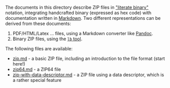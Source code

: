 The documents in this directory describe ZIP files in ["literate binary"][lb]
notation, integrating handcrafted binary (expressed as hex code) with
documentation written in [Markdown][Markdown]. Two different representations can
be derived from these documents:

 1. PDF/HTML/Latex ... files, using a Markdown converter like [Pandoc][Pandoc].
 2. Binary ZIP files, using the [`lb` tool][lb].

[lb]: https://github.com/marhop/literate-binary
[Markdown]: https://commonmark.org/
[Pandoc]: https://pandoc.org/

The following files are available:

  * [zip.md](zip.md) - a basic ZIP file, including an introduction to the file
    format (start here!)
  * [zip64.md](zip64.md) - a ZIP64 file
  * [zip-with-data-descriptor.md](zip-with-data-descriptor.md) - a ZIP file
    using a data descriptor, which is a rather special feature
